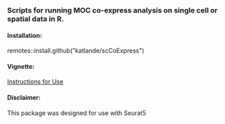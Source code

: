 ### Scripts for running MOC co-express analysis on single cell or spatial data in R.

#### Installation:
remotes::install.github("katlande/scCoExpress")

#### Vignette:
[Instructions for Use](https://github.com/katlande/scCoExpress/blob/main/scCoExpress.md)

#### Disclaimer:
This package was designed for use with Seurat5
